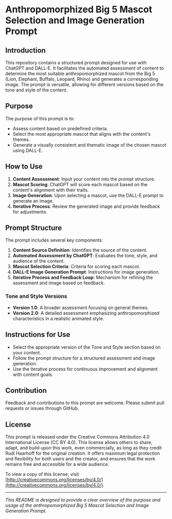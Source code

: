 # Anthropomorphized Big 5 Mascot Selection and Image Generation Prompt

## Introduction
This repository contains a structured prompt designed for use with ChatGPT and DALL-E. It facilitates the automated assessment of content to determine the most suitable anthropomorphized mascot from the Big 5 (Lion, Elephant, Buffalo, Leopard, Rhino) and generates a corresponding image. The prompt is versatile, allowing for different versions based on the tone and style of the content.

## Purpose
The purpose of this prompt is to:
- Assess content based on predefined criteria.
- Select the most appropriate mascot that aligns with the content's themes.
- Generate a visually consistent and thematic image of the chosen mascot using DALL-E.

## How to Use
1. **Content Assessment**: Input your content into the prompt structure.
2. **Mascot Scoring**: ChatGPT will score each mascot based on the content's alignment with their traits.
3. **Image Generation**: Upon selecting a mascot, use the DALL-E prompt to generate an image.
4. **Iterative Process**: Review the generated image and provide feedback for adjustments.

## Prompt Structure
The prompt includes several key components:
1. **Content Source Definition**: Identifies the source of the content.
2. **Automated Assessment by ChatGPT**: Evaluates the tone, style, and audience of the content.
3. **Mascot Selection Criteria**: Criteria for scoring each mascot.
4. **DALL-E Image Generation Prompt**: Instructions for image generation.
5. **Iterative Process and Feedback Loop**: Mechanism for refining the assessment and image based on feedback.

### Tone and Style Versions
- **Version 1.0**: A broader assessment focusing on general themes.
- **Version 2.0**: A detailed assessment emphasizing anthropomorphized characteristics in a realistic animated style.

## Instructions for Use
- Select the appropriate version of the Tone and Style section based on your content.
- Follow the prompt structure for a structured assessment and image generation.
- Use the iterative process for continuous improvement and alignment with content goals.

## Contribution
Feedback and contributions to this prompt are welcome. Please submit pull requests or issues through GitHub.

## License

This prompt is released under the Creative Commons Attribution 4.0 International License (CC BY 4.0). This license allows others to share, adapt, and build upon this work, even commercially, as long as they credit Rudi Haarhoff for the original creation. It offers maximum legal protection and flexibility for both users and the creator, and ensures that the work remains free and accessible for a wide audience.

To view a copy of this license, visit [http://creativecommons.org/licenses/by/4.0/](http://creativecommons.org/licenses/by/4.0/).

---

_This README is designed to provide a clear overview of the purpose and usage of the anthropomorphized Big 5 Mascot Selection and Image Generation Prompt._
